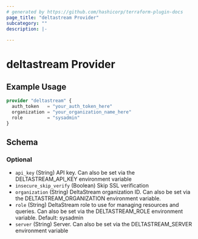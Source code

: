 ```yaml
---
# generated by https://github.com/hashicorp/terraform-plugin-docs
page_title: "deltastream Provider"
subcategory: ""
description: |-
  
---
```


# deltastream Provider



## Example Usage

```terraform
provider "deltastream" {
  auth_token   = "your_auth_token_here"
  organization = "your_organization_name_here"
  role         = "sysadmin"
}
```

<!-- schema generated by tfplugindocs -->
## Schema

### Optional

- `api_key` (String) API key. Can also be set via the DELTASTREAM_API_KEY environment variable
- `insecure_skip_verify` (Boolean) Skip SSL verification
- `organization` (String) DeltaStream organization ID. Can also be set via the DELTASTREAM_ORGANIZATION environment variable.
- `role` (String) DeltaStream role to use for managing resources and queries. Can also be set via the DELTASTREAM_ROLE environment variable. Default: sysadmin
- `server` (String) Server. Can also be set via the DELTASTREAM_SERVER environment variable
